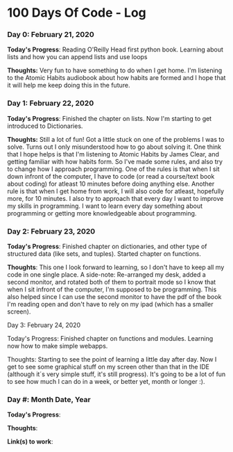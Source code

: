 # 100 Days Of Code - Log

### Day 0: February 21, 2020

**Today's Progress**: Reading O'Reilly Head first python book. Learning about lists and how you can append lists and use loops

**Thoughts:** Very fun to have something to do when I get home. I'm listening to the Atomic Habits audiobook about how habits are formed and I hope that it will help me keep doing this in the future.

### Day 1: February 22, 2020

**Today's Progress**: Finished the chapter on lists. Now I'm starting to get introduced to Dictionaries. 

**Thoughts:** Still a lot of fun! Got a little stuck on one of the problems I was to solve. Turns out I only misunderstood how to go about solving it.
One think that I hope helps is that I'm listening to Atomic Habits by James Clear, and getting familiar with how habits form.
So I've made some rules, and also try to change how I approach programming.
One of the rules is that when I sit down infront of the computer, I have to code (or read a course/text book about coding) for atleast 10 minutes before doing anything else.
Another rule is that when I get home from work, I will also code for atleast, hopefully more, for 10 minutes.
I also try to approach that every day I want to improve my skills in programming. I want to learn every day something about programming or getting more knowledgeable about programming.

### Day 2: February 23, 2020

**Today's Progress**: Finished chapter on dictionaries, and other type of structured data (like sets, and tuples). Started chapter on functions.

**Thoughts**: This one I look forward to learning, so I don't have to keep all my code in one single place.
A side-note: Re-arranged my desk, added a second monitor, and rotated both of them to portrait mode so I know that when I sit infront of the computer, I'm supposed to be programming. This also helped since I can use the second monitor to have the pdf of the book I'm reading open and don't have to rely on my ipad (which has a smaller screen).

Day 3: February 24, 2020

Today's Progress: Finished chapter on functions and modules. Learning now how to make simple webapps.

Thoughts: Starting to see the point of learning a little day after day. Now I get to see some graphical stuff on my screen other than that in the IDE (although it´s very simple stuff, it's still progress). It's going to be a lot of fun to see how much I can do in a week, or better yet, month or longer :).

### Day #: Month Date, Year

**Today's Progress**: 

**Thoughts**: 

**Link(s) to work**: 

